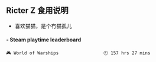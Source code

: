 ## Ricter Z 食用说明
- 喜欢猫猫，是个冇猫孤儿

<!-- steam-box start -->
#### - Steam playtime leaderboard
```text
🎮 World of Warships                 🕘 157 hrs 27 mins
```
<!-- Powered by https://github.com/YouEclipse/steam-box . -->
<!-- steam-box end -->
